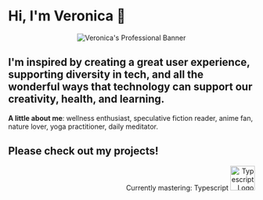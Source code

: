 # Hi, I'm Veronica :wave:

<p align="center">
<img align="center" src="https://i.ibb.co/rMKWgfb/Pink-Black-Orange-Bold-Lifestyle-Blogger-Linked-In-Banner-1.png" alt="Veronica's Professional Banner"/>
</p>


## I'm inspired by creating a great user experience, supporting diversity in tech, and all the wonderful ways that technology can support our creativity, health, and learning.


<strong>A little about me</strong>: wellness enthusiast, speculative fiction reader, anime fan, nature lover, yoga practitioner, daily meditator.

## Please check out my projects!

<p align="right">Currently mastering: Typescript <img src="https://miro.medium.com/max/1400/1*mn6bOs7s6Qbao15PMNRyOA.png" height="50px" alt="Typescript Logo"> </p>

<!--
**veronicaadler/veronicaadler** is a ✨ _special_ ✨ repository because its `README.md` (this file) appears on your GitHub profile.

Here are some ideas to get you started:

- 🔭 I’m currently working on ...
- 🌱 I’m currently learning ...
- 👯 I’m looking to collaborate on ...
- 🤔 I’m looking for help with ...
- 💬 Ask me about ...
- 📫 How to reach me: ...
- 😄 Pronouns: ...
- ⚡ Fun fact: ...
-->
